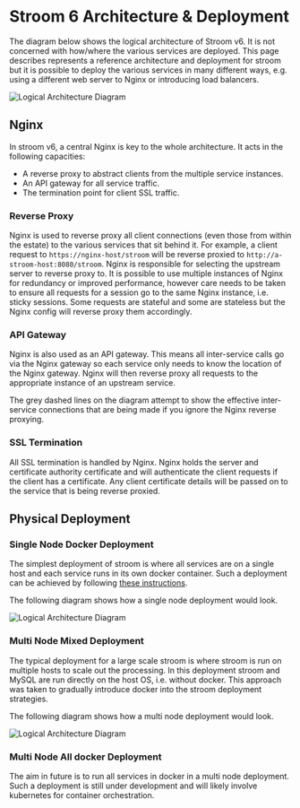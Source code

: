 # Stroom 6 Architecture & Deployment

The diagram below shows the logical architecture of Stroom v6.
It is not concerned with how/where the various services are deployed.
This page describes represents a reference architecture and deployment for stroom but it is possible to deploy the various services in many different ways, e.g. using a different web server to Nginx or introducing load balancers.

![Logical Architecture Diagram](/diagrams/stroom-6-architecture.puml.svg)

## Nginx

In stroom v6, a central Nginx is key to the whole architecture.
It acts in the following capacities:

* A reverse proxy to abstract clients from the multiple service instances.
* An API gateway for all service traffic.
* The termination point for client SSL traffic.

### Reverse Proxy

Nginx is used to reverse proxy all client connections (even those from within the estate) to the various services that sit behind it.
For example, a client request to `https://nginx-host/stroom` will be reverse proxied to `http://a-stroom-host:8080/stroom`.
Nginx is responsible for selecting the upstream server to reverse proxy to.
It is possible to use multiple instances of Nginx for redundancy or improved performance, however care needs to be taken to ensure all requests for a session go to the same Nginx instance, i.e. sticky sessions.
Some requests are stateful and some are stateless but the Nginx config will reverse proxy them accordingly.

### API Gateway

Nginx is also used as an API gateway.
This means all inter-service calls go via the Nginx gateway so each service only needs to know the location of the Nginx gateway.
Nginx will then reverse proxy all requests to the appropriate instance of an upstream service.

The grey dashed lines on the diagram attempt to show the effective inter-service connections that are being made if you ignore the Nginx reverse proxying.

### SSL Termination

All SSL termination is handled by Nginx.
Nginx holds the server and certificate authority certificate and will authenticate the client requests if the client has a certificate.
Any client certificate details will be passed on to the service that is being reverse proxied.

## Physical Deployment

### Single Node Docker Deployment

The simplest deployment of stroom is where all services are on a single host and each service runs in its own docker container.
Such a deployment can be achieved by following [these instructions](../dev-guide/docker-running.md).

The following diagram shows how a single node deployment would look.

![Logical Architecture Diagram](/diagrams/stroom-6-deployment-docker-single.puml.svg)

### Multi Node Mixed Deployment

The typical deployment for a large scale stroom is where stroom is run on multiple hosts to scale out the processing.
In this deployment stroom and MySQL are run directly on the host OS, i.e. without docker.
This approach was taken to gradually introduce docker into the stroom deployment strategies.

The following diagram shows how a multi node deployment would look.

![Logical Architecture Diagram](/diagrams/stroom-6-deployment-mixed-multi.puml.svg)

### Multi Node All docker Deployment

The aim in future is to run all services in docker in a multi node deployment.
Such a deployment is still under development and will likely involve kubernetes for container orchestration.
